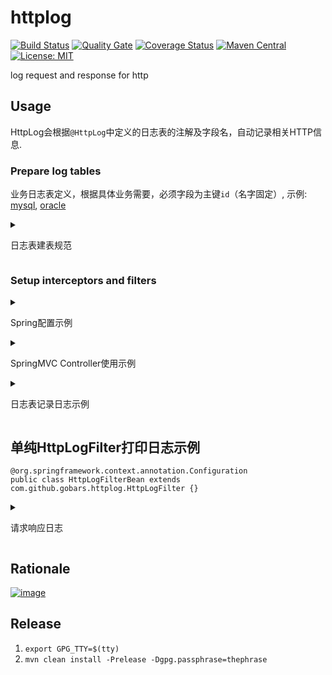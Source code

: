 # httplog

[![Build Status](https://travis-ci.org/gobars/httplog.svg?branch=master)](https://travis-ci.org/gobars/httplog)
[![Quality Gate](https://sonarcloud.io/api/project_badges/measure?project=com.github.gobars%3Ahttplog&metric=alert_status)](https://sonarcloud.io/dashboard/index/com.github.gobars%3Ahttplog)
[![Coverage Status](https://coveralls.io/repos/github/gobars/httplog/badge.svg?branch=master)](https://coveralls.io/github/gobars/httplog?branch=master)
[![Maven Central](https://maven-badges.herokuapp.com/maven-central/com.github.gobars/httplog/badge.svg?style=flat-square)](https://maven-badges.herokuapp.com/maven-central/com.github.gobars/httplog/)
[![License: MIT](https://img.shields.io/badge/License-MIT-yellow.svg)](https://opensource.org/licenses/MIT)

log request and response for http

## Usage

HttpLog会根据`@HttpLog`中定义的日志表的注解及字段名，自动记录相关HTTP信息.

### Prepare log tables

业务日志表定义，根据具体业务需要，必须字段为主键`id`（名字固定）, 示例: [mysql](scripts/mysql-ddl.sql), [oracle](scripts/oracle-ddl.sql)

<details>
  <summary>
    <p>日志表建表规范</p>
  </summary>

字段注释包含| 或者字段名 | 说明
---|---|---
内置类:||
`httplog:"id"`|id| 日志记录ID
`httplog:"created"`|created| 创建时间
`httplog:"ip"` |ip|当前机器IP
`httplog:"hostname"` |hostname|当前机器名称
`httplog:"pid"` |pid|应用程序PID
`httplog:"started"` |start|开始时间(yyyy-MM-dd HH:mm:ss.SSS)
`httplog:"end"` |end|结束时间(yyyy-MM-dd HH:mm:ss.SSS)
`httplog:"cost"` |cost|花费时间（ms)
`httplog:"biz"` |biz|业务名称，对应到HttpLog注解的biz
`httplog:"exception"` |exception|异常信息
请求类:||
`httplog:"req_head_xxx"` |req_head_xxx|请求中的xxx头
`httplog:"req_heads"` |req_heads|请求中的所有头
`httplog:"req_method"` |req_method|请求method
`httplog:"req_url"` |req_url|请求URL
`httplog:"req_path_xxx"` |req_path_xxx|请求URL中的xxx路径参数
`httplog:"req_paths"` |req_paths|请求URL中的所有路径参数
`httplog:"req_query_xxx"` |req_query_xxx|请求URl中的xxx查询参数
`httplog:"req_queries"` |req_queries|请求URl中的所有查询参数
`httplog:"req_param_xxx"` |req_param_xxx|请求中query/form的xxx参数
`httplog:"req_params"` |req_params|请求中query/form的所有参数
`httplog:"req_body"` |req_body|请求体
`httplog:"req_json"` |req_json|请求体（当Content-Type为JSON时)
`httplog:"req_json_xxx"` |req_json_xxx|请求体JSON中的xxx属性
响应类:||
`httplog:"rsp_head_xxx"` |rsp_head_xxx|响应中的xxx头
`httplog:"rsp_heads"` |rsp_heads|响应中的所有头
`httplog:"rsp_body"` |rsp_body|响应体
`httplog:"rsp_json"` |rsp_json|响应体JSON（当Content-Type为JSON时)
`httplog:"rsp_json_xxx"`|rsp_json_xxx| 请求体JSON中的xxx属性
`httplog:"rsp_status"`|rsp_status| 响应编码
上下文:||
`httplog:"ctx_xxx"` |ctx_xxx|上下文对象xxx的值
固定值:||
`httplog:"fix_xxx"`|fix_xxx| 由fix参数指定的固定值 
扩展类:||
`httplog:"pre_xxx"`|pre_xxx| 由自定义扩展器pre给出属性值，见[示例](src/test/java/com/github/gobars/httplog/spring/mysql/MyHttpLog.java)
`httplog:"post_xxx"`|post_xxx| 由自定义扩展器post给出属性值
自定义:||自助引入HttpLogCustom实例
`httplog:"custom_xxx"`|custom_xxx| 由HttpLogCustom提供的自定义xxx值, eg: `HttpLogCustom.get().put("xxx", "bingoo");`

</details>

### Setup interceptors and filters

<details>
  <summary>
    <p>Spring配置示例</p>
  </summary>
  
```java
@HttpLogEnabled
@SpringBootApplication
public class App {
    
}
```
</details>

<details>
  <summary>
    <p>SpringMVC Controller使用示例</p>
  </summary>
  
```java
import com.github.gobars.httplog.HttpLog;
import com.github.gobars.httplog.spring.TestDto;
import com.github.gobars.httplog.spring.TestException;
import lombok.extern.slf4j.Slf4j;
import org.springframework.web.bind.annotation.*;

@Slf4j
@RestController
@RequestMapping(value = "/test")
public class TestController {

  /**
   * test get.
   *
   * @param id id
   * @return id
   */
  @HttpLog(tables = "biz_log", fix = "desc:ID查找", eager = true)
  @GetMapping(value = "/{id}")
  public String get(@PathVariable Integer id) {
    return "test id : " + id;
  }

  /**
   * test post.
   *
   * @param testDto testDto
   * @return testDto
   */
  @HttpLog(tables = "biz_log_post")
  @PostMapping
  public TestDto post(@RequestBody TestDto testDto) {
    return testDto;
  }

  /**
   * test put error.
   *
   * @param testDto testDto
   */
  @PutMapping
  public void error(@RequestBody TestDto testDto) {
    log.warn("error TestException will be thrown");
    throw new TestException(testDto.toString());
  }
}
```
</details>

<details>
  <summary>
    <p>日志表记录日志示例</p>
  </summary>

sample biz_log records:

```json
[
  {
    "id": 928019202048,
    "created": "2020-06-09 16:41:51",
    "start": "2020-06-09 16:41:51",
    "end": "2020-06-09 16:41:52",
    "cost": 592,
    "ip": "192.168.224.20",
    "hostname": "bingoobjcadeMacBook-Pro.local",
    "pid": 73362,
    "biz": null,
    "req_path_id": "10",
    "req_url": "/test/10",
    "req_heads": "{host=localhost:53865, connection=keep-alive, accept=text/plain, application/json, application/*+json, */*, user-agent=Java/11.0.7}",
    "req_method": "GET",
    "rsp_body": "",
    "bizdesc": "ID查找"
  }
]
```

sample biz_log_post records:

```json
[
  {
    "id": 931332702208,
    "created": "2020-06-09 16:41:52",
    "start": "2020-06-09 16:41:52",
    "end": "2020-06-09 16:41:52",
    "cost": 31,
    "ip": "192.168.224.20",
    "hostname": "bingoobjcadeMacBook-Pro.local",
    "pid": 73362,
    "biz": null,
    "req_path_id": null,
    "req_url": "/test",
    "req_heads": "{content-length=9, host=localhost:53865, content-type=application/json, connection=keep-alive, accept=application/json, application/*+json, user-agent=Java/11.0.7}",
    "req_method": "POST",
    "rsp": "{\"id\":10}",
    "dtoid": "10"
  }
]
```

</details>

## 单纯HttpLogFilter打印日志示例

```
@org.springframework.context.annotation.Configuration
public class HttpLogFilterBean extends com.github.gobars.httplog.HttpLogFilter {}
```

<details>
  <summary>
    <p>请求响应日志</p>
  </summary>

GET：

```log
2020-06-04 20:43:31.665  INFO 81103 --- [o-auto-1-exec-1] c.github.gobars.httplog.HttpLogFilter  : req: Req(super=ReqRsp(headers={host=localhost:57413, connection=keep-alive, accept=text/plain, application/json, application/*+json, */*, user-agent=Java/11.0.7}, startNs=13514944034314, tookMs=0, bodyBytes=0, body=, error=null), method=GET, requestUri=/test/10, protocol=HTTP/1.1)
2020-06-04 20:43:31.669  INFO 81103 --- [o-auto-1-exec-1] c.github.gobars.httplog.HttpLogFilter  : rsp: Rsp(super=ReqRsp(headers={Keep-Alive=timeout=60, Connection=keep-alive, Content-Length=12, Date=Thu, 04 Jun 2020 12:43:31 GMT, Content-Type=text/plain;charset=UTF-8}, startNs=13514944034314, tookMs=51, bodyBytes=12, body=test id : 10, error=null), status=200, reasonPhrase=OK)
```

POST：

```log
2020-06-04 20:43:31.900  INFO 81103 --- [o-auto-1-exec-2] c.github.gobars.httplog.HttpLogFilter  : req: Req(super=ReqRsp(headers={content-length=9, host=localhost:57413, content-type=application/json, connection=keep-alive, accept=application/json, application/*+json, user-agent=Java/11.0.7}, startNs=13515206496154, tookMs=0, bodyBytes=9, body={"id":10}, error=null), method=POST, requestUri=/test, protocol=HTTP/1.1)
2020-06-04 20:43:31.900  INFO 81103 --- [o-auto-1-exec-2] c.github.gobars.httplog.HttpLogFilter  : rsp: Rsp(super=ReqRsp(headers={Keep-Alive=timeout=60, Connection=keep-alive, Content-Length=9, Date=Thu, 04 Jun 2020 12:43:31 GMT, Content-Type=application/json}, startNs=13515206496154, tookMs=29, bodyBytes=9, body={"id":10}, error=null), status=200, reasonPhrase=OK)
```

PUT exception：

```log
2020-06-04 20:43:31.917  INFO 81103 --- [o-auto-1-exec-3] c.github.gobars.httplog.HttpLogFilter  : req: Req(super=ReqRsp(headers={content-length=9, host=localhost:57413, content-type=application/json, connection=keep-alive, accept=application/json, application/*+json, user-agent=Java/11.0.7}, startNs=13515248933063, tookMs=0, bodyBytes=9, body={"id":10}, error=null), method=PUT, requestUri=/test, protocol=HTTP/1.1)
2020-06-04 20:43:31.917  INFO 81103 --- [o-auto-1-exec-3] c.github.gobars.httplog.HttpLogFilter  : rsp: Rsp(super=ReqRsp(headers=null, startNs=13515248933063, tookMs=4, bodyBytes=0, body=null, error=org.springframework.web.util.NestedServletException: Request processing failed; nested exception is com.github.gobars.httplog.spring.TestException: TestDto(id=10)
	at org.springframework.web.servlet.FrameworkServlet.processRequest(FrameworkServlet.java:1014)
	at org.springframework.web.servlet.FrameworkServlet.doPut(FrameworkServlet.java:920)
	at javax.servlet.http.HttpServlet.service(HttpServlet.java:663)
	at org.springframework.web.servlet.FrameworkServlet.service(FrameworkServlet.java:883)
	at javax.servlet.http.HttpServlet.service(HttpServlet.java:741)
	at org.apache.catalina.core.ApplicationFilterChain.internalDoFilter(ApplicationFilterChain.java:231)
	at org.apache.catalina.core.ApplicationFilterChain.doFilter(ApplicationFilterChain.java:166)
	at org.apache.tomcat.websocket.server.WsFilter.doFilter(WsFilter.java:53)
	at org.apache.catalina.core.ApplicationFilterChain.internalDoFilter(ApplicationFilterChain.java:193)
	at org.apache.catalina.core.ApplicationFilterChain.doFilter(ApplicationFilterChain.java:166)
	at com.github.gobars.httplog.HttpLogFilter.doFilterInternal(HttpLogFilter.java:56)
	at org.springframework.web.filter.OncePerRequestFilter.doFilter(OncePerRequestFilter.java:119)
	at org.apache.catalina.core.ApplicationFilterChain.internalDoFilter(ApplicationFilterChain.java:193)
	at org.apache.catalina.core.ApplicationFilterChain.doFilter(ApplicationFilterChain.java:166)
	at org.springframework.web.filter.RequestContextFilter.doFilterInternal(RequestContextFilter.java:100)
	at org.springframework.web.filter.OncePerRequestFilter.doFilter(OncePerRequestFilter.java:119)
	at org.apache.catalina.core.ApplicationFilterChain.internalDoFilter(ApplicationFilterChain.java:193)
	at org.apache.catalina.core.ApplicationFilterChain.doFilter(ApplicationFilterChain.java:166)
	at org.springframework.web.filter.FormContentFilter.doFilterInternal(FormContentFilter.java:93)
	at org.springframework.web.filter.OncePerRequestFilter.doFilter(OncePerRequestFilter.java:119)
	at org.apache.catalina.core.ApplicationFilterChain.internalDoFilter(ApplicationFilterChain.java:193)
	at org.apache.catalina.core.ApplicationFilterChain.doFilter(ApplicationFilterChain.java:166)
	at org.springframework.web.filter.CharacterEncodingFilter.doFilterInternal(CharacterEncodingFilter.java:201)
	at org.springframework.web.filter.OncePerRequestFilter.doFilter(OncePerRequestFilter.java:119)
	at org.apache.catalina.core.ApplicationFilterChain.internalDoFilter(ApplicationFilterChain.java:193)
	at org.apache.catalina.core.ApplicationFilterChain.doFilter(ApplicationFilterChain.java:166)
	at org.apache.catalina.core.StandardWrapperValve.invoke(StandardWrapperValve.java:202)
	at org.apache.catalina.core.StandardContextValve.invoke(StandardContextValve.java:96)
	at org.apache.catalina.authenticator.AuthenticatorBase.invoke(AuthenticatorBase.java:541)
	at org.apache.catalina.core.StandardHostValve.invoke(StandardHostValve.java:139)
	at org.apache.catalina.valves.ErrorReportValve.invoke(ErrorReportValve.java:92)
	at org.apache.catalina.core.StandardEngineValve.invoke(StandardEngineValve.java:74)
	at org.apache.catalina.connector.CoyoteAdapter.service(CoyoteAdapter.java:343)
	at org.apache.coyote.http11.Http11Processor.service(Http11Processor.java:373)
	at org.apache.coyote.AbstractProcessorLight.process(AbstractProcessorLight.java:65)
	at org.apache.coyote.AbstractProtocol$ConnectionHandler.process(AbstractProtocol.java:868)
	at org.apache.tomcat.util.net.NioEndpoint$SocketProcessor.doRun(NioEndpoint.java:1590)
	at org.apache.tomcat.util.net.SocketProcessorBase.run(SocketProcessorBase.java:49)
	at java.base/java.util.concurrent.ThreadPoolExecutor.runWorker(ThreadPoolExecutor.java:1128)
	at java.base/java.util.concurrent.ThreadPoolExecutor$Worker.run(ThreadPoolExecutor.java:628)
	at org.apache.tomcat.util.threads.TaskThread$WrappingRunnable.run(TaskThread.java:61)
	at java.base/java.lang.Thread.run(Thread.java:834)
Caused by: com.github.gobars.httplog.spring.TestException: TestDto(id=10)
	at com.github.gobars.httplog.spring.mysql.TestController.error(TestController.java:40)
	at java.base/jdk.internal.reflect.NativeMethodAccessorImpl.invoke0(Native Method)
	at java.base/jdk.internal.reflect.NativeMethodAccessorImpl.invoke(NativeMethodAccessorImpl.java:62)
	at java.base/jdk.internal.reflect.DelegatingMethodAccessorImpl.invoke(DelegatingMethodAccessorImpl.java:43)
	at java.base/java.lang.reflect.Method.invoke(Method.java:566)
	at org.springframework.web.method.support.InvocableHandlerMethod.doInvoke(InvocableHandlerMethod.java:190)
	at org.springframework.web.method.support.InvocableHandlerMethod.invokeForRequest(InvocableHandlerMethod.java:138)
	at org.springframework.web.servlet.mvc.method.annotation.ServletInvocableHandlerMethod.invokeAndHandle(ServletInvocableHandlerMethod.java:105)
	at org.springframework.web.servlet.mvc.method.annotation.RequestMappingHandlerAdapter.invokeHandlerMethod(RequestMappingHandlerAdapter.java:879)
	at org.springframework.web.servlet.mvc.method.annotation.RequestMappingHandlerAdapter.handleInternal(RequestMappingHandlerAdapter.java:793)
	at org.springframework.web.servlet.mvc.method.AbstractHandlerMethodAdapter.handle(AbstractHandlerMethodAdapter.java:87)
	at org.springframework.web.servlet.DispatcherServlet.doDispatch(DispatcherServlet.java:1040)
	at org.springframework.web.servlet.DispatcherServlet.doService(DispatcherServlet.java:943)
	at org.springframework.web.servlet.FrameworkServlet.processRequest(FrameworkServlet.java:1006)
	... 41 more
), status=500, reasonPhrase=Internal Server Error)
```

</details>


## Rationale

[![image](https://user-images.githubusercontent.com/1940588/84857321-56bf0480-b09b-11ea-8fb1-b89212c9e857.png)](doc/rationale.drawio)

## Release 

1. `export GPG_TTY=$(tty)`
1. `mvn clean install -Prelease -Dgpg.passphrase=thephrase`
